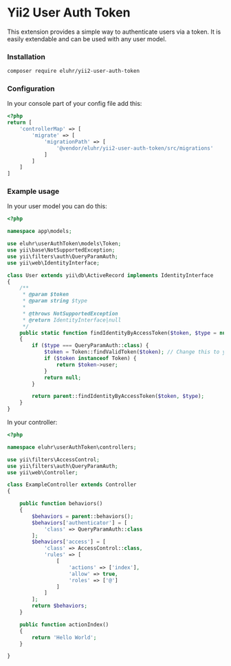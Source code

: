 # Yii2 User Auth Token

This extension provides a simple way to authenticate users via a token. It is easily extendable and can be used with any
user model.

### Installation

```bash
composer require eluhr/yii2-user-auth-token
```

### Configuration

In your console part of your config file add this:

```php
<?php
return [
    'controllerMap' => [
        'migrate' => [
            'migrationPath' => [
                '@vendor/eluhr/yii2-user-auth-token/src/migrations'
            ]
        ]
    ]
]
```

### Example usage

In your user model you can do this:

```php
<?php

namespace app\models;

use eluhr\userAuthToken\models\Token;
use yii\base\NotSupportedException;
use yii\filters\auth\QueryParamAuth;
use yii\web\IdentityInterface;

class User extends yii\db\ActiveRecord implements IdentityInterface
{
    /**
     * @param $token
     * @param string $type
     *
     * @throws NotSupportedException
     * @return IdentityInterface|null
     */
    public static function findIdentityByAccessToken($token, $type = null)
    {
        if ($type === QueryParamAuth::class) {
            $token = Token::findValidToken($token); // Change this to your token model if needed
            if ($token instanceof Token) {
                return $token->user;
            }
            return null;
        }

        return parent::findIdentityByAccessToken($token, $type);
    }
}
```

In your controller:

```php
<?php

namespace eluhr\userAuthToken\controllers;

use yii\filters\AccessControl;
use yii\filters\auth\QueryParamAuth;
use yii\web\Controller;

class ExampleController extends Controller
{

    public function behaviors()
    {
        $behaviors = parent::behaviors();
        $behaviors['authenticator'] = [
            'class' => QueryParamAuth::class
        ];
        $behaviors['access'] = [
            'class' => AccessControl::class,
            'rules' => [
                [
                    'actions' => ['index'],
                    'allow' => true,
                    'roles' => ['@']
                ]
            ]
        ];
        return $behaviors;
    }

    public function actionIndex()
    {
        return 'Hello World';
    }

}
```

